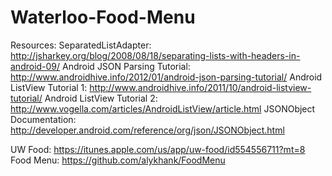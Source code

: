 Waterloo-Food-Menu
==================

Resources:
SeparatedListAdapter: http://jsharkey.org/blog/2008/08/18/separating-lists-with-headers-in-android-09/
Android JSON Parsing Tutorial: http://www.androidhive.info/2012/01/android-json-parsing-tutorial/
Android ListView Tutorial 1: http://www.androidhive.info/2011/10/android-listview-tutorial/
Android ListView Tutorial 2: http://www.vogella.com/articles/AndroidListView/article.html
JSONObject Documentation: http://developer.android.com/reference/org/json/JSONObject.html

UW Food: https://itunes.apple.com/us/app/uw-food/id554556711?mt=8
Food Menu: https://github.com/alykhank/FoodMenu
